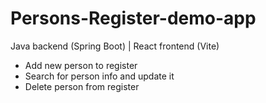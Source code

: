 # Persons-Register-demo-app
Java backend (Spring Boot) | React frontend (Vite) 

- Add new person to register
- Search for person info and update it
- Delete person from register
